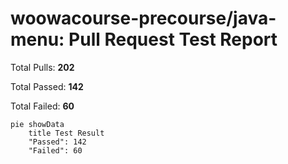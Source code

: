 # woowacourse-precourse/java-menu: Pull Request Test Report

Total Pulls: **202**

Total Passed: **142**

Total Failed: **60**

```mermaid
pie showData
    title Test Result
    "Passed": 142
    "Failed": 60
```